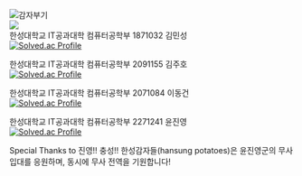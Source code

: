 ![감자부기](https://user-images.githubusercontent.com/119108596/219055154-33261f56-d889-444b-ad4e-17bfe5215e98.jpeg)  
<img src="https://img.shields.io/badge/c-white?style=flat&logo=clang&logoColor=#A8B9CC"/>  
한성대학교 IT공과대학 컴퓨터공학부 1871032 김민성  
[![Solved.ac Profile](http://mazassumnida.wtf/api/v2/generate_badge?boj=ktwykhs)](https://solved.ac/ktwykhs/)  
  
한성대학교 IT공과대학 컴퓨터공학부 2091155 김주호  
[![Solved.ac Profile](http://mazassumnida.wtf/api/v2/generate_badge?boj=juho1559)](https://solved.ac/juho1559/)  
  
한성대학교 IT공과대학 컴퓨터공학부 2071084 이동건  
[![Solved.ac Profile](http://mazassumnida.wtf/api/v2/generate_badge?boj=dkdk6517)](https://solved.ac/dkdk6517/)  
  
한성대학교 IT공과대학 컴퓨터공학부 2271241 윤진영  
[![Solved.ac Profile](http://mazassumnida.wtf/api/v2/generate_badge?boj=abba4639)](https://solved.ac/abba4639/)  
  
Special Thanks to 진영!! 충성!! 한성감자들(hansung potatoes)은 윤진영군의 무사 입대를 응원하며, 동시에 무사 전역을 기원합니다!
